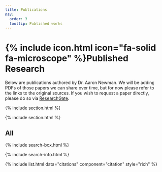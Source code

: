 ```yaml
---
title: Publications
nav:
  order: 3
  tooltip: Published works
---
```


# {% include icon.html icon="fa-solid fa-microscope" %}Published Research

Below are publications authored by Dr. Aaron Newman. We will be adding PDFs of those papers we can share over time, but for now please refer to the links to the original sources. If you wish to request a paper directly, please do so via [ResearchGate](https://www.researchgate.net/profile/Aaron-Newman-2).

{% include section.html %}

<!-- ## Highlighted -->

<!-- {% include citation.html lookup="Open collaborative writing with Manubot" style="rich" %} -->

{% include section.html %}

## All

{% include search-box.html %}

{% include search-info.html %}

{% include list.html data="citations" component="citation" style="rich" %}
